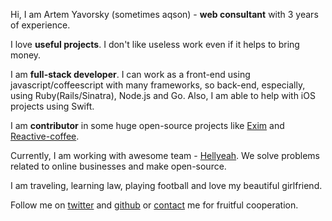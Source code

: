 Hi, I am Artem Yavorsky (sometimes aqson) - **web consultant** with 3 years of experience.

I love **useful projects**. I don't like useless work even if it helps to bring money.

I am **full-stack developer**. I can work as a front-end using javascript/coffeescript with many frameworks, so back-end, especially, using Ruby(Rails/Sinatra), Node.js and Go. Also, I am able to help with iOS projects using Swift.

I am **contributor** in some huge open-source projects like [Exim](https://github.com/hellyeahllc/exim) and [Reactive-coffee](http://yang.github.io/reactive-coffee).

Currently, I am working with awesome team - [Hellyeah](http://hellyeah.is). We solve problems related to online businesses and make open-source.

I am traveling, learning law, playing football and love my beautiful girlfriend.

Follow me on [twitter](https://twitter.com/aqson) and [github](https://github.com/yavorsky) or [contact](contact) me for fruitful cooperation.

